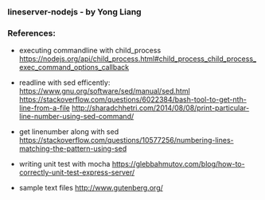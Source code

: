### lineserver-nodejs - by Yong Liang




### References:

* executing commandline with child_process
https://nodejs.org/api/child_process.html#child_process_child_process_exec_command_options_callback

* readline with sed efficently:
https://www.gnu.org/software/sed/manual/sed.html
https://stackoverflow.com/questions/6022384/bash-tool-to-get-nth-line-from-a-file
http://sharadchhetri.com/2014/08/08/print-particular-line-number-using-sed-command/

* get linenumber along with sed
https://stackoverflow.com/questions/10577256/numbering-lines-matching-the-pattern-using-sed

* writing unit test with mocha
https://glebbahmutov.com/blog/how-to-correctly-unit-test-express-server/

* sample text files
http://www.gutenberg.org/
